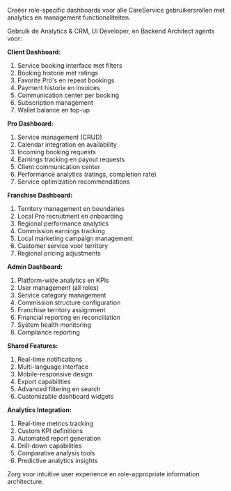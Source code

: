 Creëer role-specific dashboards voor alle CareService gebruikersrollen met analytics en management functionaliteiten.

Gebruik de Analytics & CRM, UI Developer, en Backend Architect agents voor:

**Client Dashboard:**
1. Service booking interface met filters
2. Booking historie met ratings
3. Favorite Pro's en repeat bookings
4. Payment historie en invoices
5. Communication center per booking
6. Subscription management
7. Wallet balance en top-up

**Pro Dashboard:**
1. Service management (CRUD)
2. Calendar integration en availability
3. Incoming booking requests
4. Earnings tracking en payout requests
5. Client communication center
6. Performance analytics (ratings, completion rate)
7. Service optimization recommendations

**Franchise Dashboard:**
1. Territory management en boundaries
2. Local Pro recruitment en onboarding
3. Regional performance analytics
4. Commission earnings tracking
5. Local marketing campaign management
6. Customer service voor territory
7. Regional pricing adjustments

**Admin Dashboard:**
1. Platform-wide analytics en KPIs
2. User management (all roles)
3. Service category management
4. Commission structure configuration
5. Franchise territory assignment
6. Financial reporting en reconciliation
7. System health monitoring
8. Compliance reporting

**Shared Features:**
1. Real-time notifications
2. Multi-language interface
3. Mobile-responsive design
4. Export capabilities
5. Advanced filtering en search
6. Customizable dashboard widgets

**Analytics Integration:**
1. Real-time metrics tracking
2. Custom KPI definitions
3. Automated report generation
4. Drill-down capabilities
5. Comparative analysis tools
6. Predictive analytics insights

Zorg voor intuitive user experience en role-appropriate information architecture.
